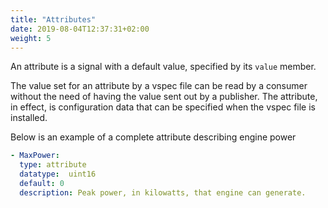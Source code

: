 ```yaml
---
title: "Attributes"
date: 2019-08-04T12:37:31+02:00
weight: 5
---
```


An attribute is a signal with a default value, specified by
its ```value``` member.

The value set for an attribute by a vspec file can be read by a
consumer without the need of having the value sent out by a
publisher. The attribute, in effect, is configuration data that
can be specified when the vspec file is installed.

Below is an example of a complete attribute describing engine power

```YAML
- MaxPower:
  type: attribute
  datatype:  uint16
  default: 0
  description: Peak power, in kilowatts, that engine can generate.
```
